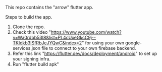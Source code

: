 This repo contains the "arrow" flutter app. 

Steps to build the app.
1. Clone the repo.
2. Check this video "https://www.youtube.com/watch?v=Wa0rdbb53I8&list=PL4cUxeGkcC9j--TKIdkb3ISfRbJeJYQwC&index=2" for using your own google-services.json file to connect to your own firebase backend.
3. Refer this link "https://flutter.dev/docs/deployment/android" to set up your signing infra.
4. Run "flutter build apk"
